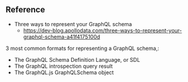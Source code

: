 ## Reference 
- Three ways to represent your GraphQL schema
    - https://dev-blog.apollodata.com/three-ways-to-represent-your-graphql-schema-a41f4175100d



3 most common formats for representing a GraphQL schema,:
- The GraphQL Schema Definition Language, or SDL
- The GraphQL introspection query result
- The GraphQL.js GraphQLSchema object